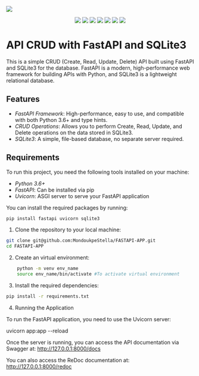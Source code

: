 ![](https://fastapi.tiangolo.com/img/logo-margin/logo-teal.png)

<div align="center" >
    <img src="https://img.shields.io/badge/Create-white" />
    <img src="https://img.shields.io/badge/Simple-blue" />
    <img src="https://img.shields.io/badge/API-red" />
    <img src="https://img.shields.io/badge/with-white" />
    <img src="https://img.shields.io/badge/FastAPI-005571?style=for-the-badge&logo=fastapi"/>
    <img src="https://img.shields.io/badge/and-black" />
    <img src="https://img.shields.io/badge/sqlite-%2307405e.svg?style=for-the-badge&logo=sqlite&logoColor=white" />
</div>

###  

# API CRUD with FastAPI and SQLite3

This is a simple CRUD (Create, Read, Update, Delete) API built using FastAPI and SQLite3 for the database. FastAPI is a modern, high-performance web framework for building APIs with Python, and SQLite3 is a lightweight relational database.

## Features

- *FastAPI Framework*: High-performance, easy to use, and compatible with both Python 3.6+ and type hints.
- *CRUD Operations*: Allows you to perform Create, Read, Update, and Delete operations on the data stored in SQLite3.
- *SQLite3*: A simple, file-based database, no separate server required.

## Requirements

To run this project, you need the following tools installed on your machine:

- *Python 3.6+*
- *FastAPI*: Can be installed via pip
- *Uvicorn*: ASGI server to serve your FastAPI application

You can install the required packages by running:

```sh
pip install fastapi uvicorn sqlite3
```

1. Clone the repository to your local machine:
```sh
git clone git@github.com:MondoukpeStella/FASTAPI-APP.git
cd FASTAPI-APP
```

2. Create an virtual environment:

```sh
    python -m venv env_name
    source env_name/bin/activate #To activate virtual environment
```
3. Install the required dependencies:

```sh
pip install -r requirements.txt
```

4. Running the Application

To run the FastAPI application, you need to use the Uvicorn server:

uvicorn app:app --reload

Once the server is running, you can access the API documentation via Swagger at:
http://127.0.0.1:8000/docs

You can also access the ReDoc documentation at:
http://127.0.0.1:8000/redoc
